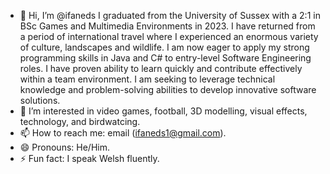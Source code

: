 - 👋 Hi, I’m @ifaneds I graduated from the University of Sussex with a 2:1 in BSc Games and Multimedia Environments in 2023. I have returned from a period of international travel where I experienced an enormous variety of culture, landscapes and wildlife. I am now eager to apply my strong programming skills in Java and C# to entry-level Software Engineering roles. I have proven ability to learn quickly and contribute effectively within a team environment. I am seeking to leverage technical knowledge and problem-solving abilities to develop innovative software solutions.
- 👀 I’m interested in video games, football, 3D modelling, visual effects, technology, and birdwatcing.
- 📫 How to reach me: email (ifaneds1@gmail.com).
- 😄 Pronouns: He/Him.
- ⚡ Fun fact: I speak Welsh fluently.

<!---
ifaneds/ifaneds is a ✨ special ✨ repository because its `README.md` (this file) appears on your GitHub profile.
You can click the Preview link to take a look at your changes.
--->
